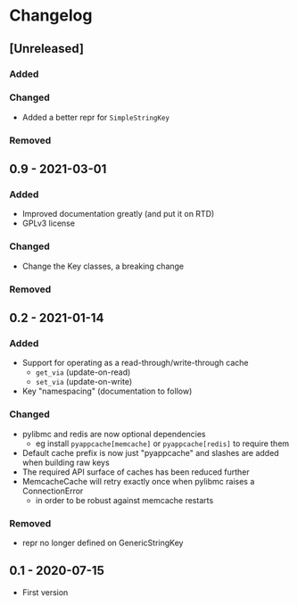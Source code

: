 # Changelog

## [Unreleased]

### Added
### Changed

- Added a better repr for `SimpleStringKey`

### Removed

## 0.9 - 2021-03-01

### Added

- Improved documentation greatly (and put it on RTD)
- GPLv3 license

### Changed

- Change the Key classes, a breaking change

### Removed

## 0.2 - 2021-01-14

### Added
- Support for operating as a read-through/write-through cache
  - `get_via` (update-on-read)
  - `set_via` (update-on-write)
- Key "namespacing" (documentation to follow)

### Changed
- pylibmc and redis are now optional dependencies
  - eg install `pyappcache[memcache]` or `pyappcache[redis]` to require them
- Default cache prefix is now just "pyappcache" and slashes are added when building raw keys
- The required API surface of caches has been reduced further
- MemcacheCache will retry exactly once when pylibmc raises a ConnectionError
  - in order to be robust against memcache restarts

### Removed
- repr no longer defined on GenericStringKey

## 0.1 - 2020-07-15

- First version

